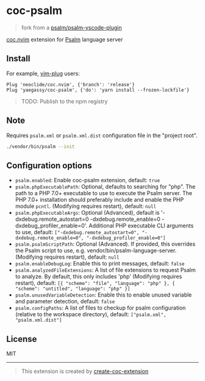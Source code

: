 # coc-psalm

> fork from a [psalm/psalm-vscode-plugin](https://github.com/psalm/psalm-vscode-plugin)

[coc.nvim](https://github.com/neoclide/coc.nvim) extension for [Psalm](https://psalm.dev/) language server

## Install

For example, [vim-plug](https://github.com/junegunn/vim-plug) users:

```vim
Plug 'neoclide/coc.nvim', {'branch': 'release'}
Plug 'yaegassy/coc-psalm', {'do': 'yarn install --frozen-lockfile'}
```

> TODO: Publish to the npm registry

## Note

Requires `psalm.xml` or `psalm.xml.dist` configuration file in the "project root".

```sh
./vendor/bin/psalm --init
```

## Configuration options

- `psalm.enabled`: Enable coc-psalm extension, default: `true`
- `psalm.phpExecutablePath`: Optional, defaults to searching for "php". The path to a PHP 7.0+ executable to use to execute the Psalm server. The PHP 7.0+ installation should preferably include and enable the PHP module `pcntl`. (Modifying requires restart), default: `null`
- `psalm.phpExecutableArgs`: Optional (Advanced), default is '-dxdebug.remote_autostart=0 -dxdebug.remote_enable=0 -dxdebug_profiler_enable=0'.  Additional PHP executable CLI arguments to use, default: `["-dxdebug.remote_autostart=0", "-dxdebug.remote_enable=0", "-dxdebug_profiler_enable=0"]`
- `psalm.psalmScriptPath`: Optional (Advanced). If provided, this overrides the Psalm script to use, e.g. vendor/bin/psalm-language-server. (Modifying requires restart), default: `null`
- `psalm.enableDebugLog`: Enable this to print messages, default: `false`
- `psalm.analyzedFileExtensions`: A list of file extensions to request Psalm to analyze. By default, this only includes 'php' (Modifying requires restart), default: `[{ "scheme": "file", "language": "php" }, { "scheme": "untitled", "language": "php" }]`
- `psalm.unusedVariableDetection`: Enable this to enable unused variable and parameter detection, default: `false`
- `psalm.configPaths`: A list of files to checkup for psalm configuration (relative to the workspace directory), default: `["psalm.xml", "psalm.xml.dist"]`

## License

MIT

---

> This extension is created by [create-coc-extension](https://github.com/fannheyward/create-coc-extension)
